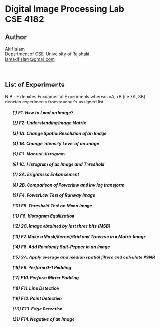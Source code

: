 # Digital Image Processing Lab <br> CSE 4182
## Author
Akif Islam<br>
Department of CSE, University of Rajshahi<br>
iamakifislam@gmail.com<br><br><br>

## List of Experiments
<p>N.B.- F denotes Fundamental Experiments whereas xA, xB (i.e 3A, 3B) denotes experiments from teacher's assigned list </p>


<h5>
<p>
<ul>
(1) F1. How to Load an Image?<br><br>
(2) F2. Understanding Image Matrix<br><br>
(3) 1A. Change Spatial Resolution of an Image<br><br>
(4) 1B. Change Intensity Level of an Image<br><br>
(5) F3. Manual Histogram<br><br>
(6) 1C. Histogram of an Image and Threshold<br><br>
(7) 2A. Brightness Enhancement<br><br>
(8) 2B. Comparison of Powerlaw and Inv log transform<br><br>
(9) F4. PowerLaw Test of Runway Image<br><br>
(10) F5. Threshold Test on Moon Image<br><br>
(11) F6. Histogram Equilization<br><br>
(12) 2C. Image obtained by last three bits (MSB)<br><br>
(13) F7. Make a Mask/Kernel/Grid and Traverse in a Matrix Image<br><br>
(14) F8. Add Randomly Salt-Pepper to an Image<br><br>
(15) 3A. Apply average and median spatial filters and calculate PSNR<br><br>
(16) F9. Perform 0-1 Padding<br><br>
(17) F10. Perform Mirror Padding<br><br>
(18) F11. Line Detection<br><br>
(19) F12. Point Detection<br><br>
(20) F13. Edge Detection<br><br>
(21) F14. Negative of an Image<br><br>
</ul>
</p>
</h5>
